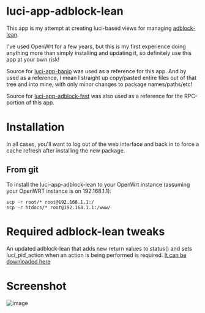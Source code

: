 # luci-app-adblock-lean

This app is my attempt at creating luci-based views for managing [adblock-lean](https://github.com/lynxthecat/adblock-lean).

I've used OpenWrt for a few years, but this is my first experience doing anything more than simply installing and updating it, so definitely use this app at your own risk!

Source for [luci-app-banip](https://github.com/openwrt/luci/tree/openwrt-23.05/applications/luci-app-banip) was used as a reference for this app.  And by used as a reference, I mean I straight up copy/pasted entire files out of that tree and into mine, with only minor changes to package names/paths/etc!

Source for [luci-app-adblock-fast](https://github.com/openwrt/luci/tree/master/applications/luci-app-adblock-fast) was also used as a reference for the RPC-portion of this app.

# Installation

In all cases, you'll want to log out of the web interface and back in to force a cache refresh after installing the new package.

## From git

To install the luci-app-adblock-lean to your OpenWrt instance (assuming your OpenWRT instance is on 192.168.1.1):

```
scp -r root/* root@192.168.1.1:/
scp -r htdocs/* root@192.168.1.1:/www/
```

# Required adblock-lean tweaks

An updated adblock-lean that adds new return values to status() and sets luci_pid_action when an action is being performed is required.
[It can be downloaded here](https://github.com/friendly-bits/adblock-lean/blob/320eb809f5cd3ce0eb348362efc59827b9909d95/adblock-lean)
<!--luci-app-adblock-lean is compatable with the stock adblock-lean and does not require any modifications.-->

# Screenshot

![image](https://github.com/user-attachments/assets/a296519b-69f6-4ded-bc99-9f3bf9ad787e)

